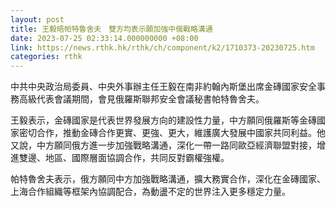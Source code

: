 ```yaml
---
layout: post
title: 王毅晤帕特魯舍夫　雙方均表示願加強中俄戰略溝通
date: 2023-07-25 02:33:14.000000000 +08:00
link: https://news.rthk.hk/rthk/ch/component/k2/1710373-20230725.htm
categories: rthk
---
```


中共中央政治局委員、中央外事辦主任王毅在南非約翰內斯堡出席金磚國家安全事務高級代表會議期間，會見俄羅斯聯邦安全會議秘書帕特魯舍夫。

王毅表示，金磚國家是代表世界發展方向的建設性力量，中方願同俄羅斯等金磚國家密切合作，推動金磚合作更實、更強、更大，維護廣大發展中國家共同利益。他又說，中方願同俄方進一步加強戰略溝通，深化一帶一路同歐亞經濟聯盟對接，增進雙邊、地區、國際層面協調合作，共同反對霸權強權。

帕特魯舍夫表示，俄方願同中方加強戰略溝通，擴大務實合作，深化在金磚國家、上海合作組織等框架內協調配合，為動盪不定的世界注入更多穩定力量。
